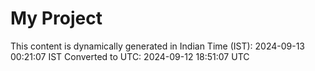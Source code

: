 # My Project

This content is dynamically generated in Indian Time (IST): 2024-09-13 00:21:07 IST
Converted to UTC: 2024-09-12 18:51:07 UTC
